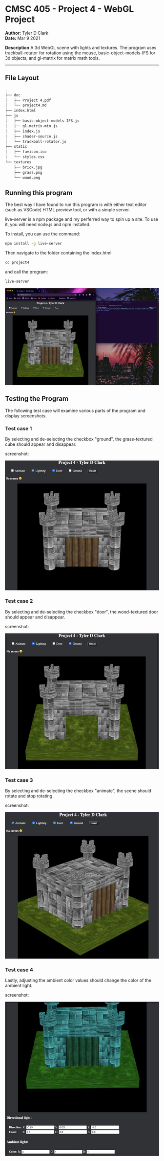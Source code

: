 # CMSC 405 - Project 4 - WebGL Project

**Author:** Tyler D Clark  
**Date:** Mar 9 2021

**Description** A 3d WebGL scene with lights and textures. The program uses trackball-rotator for rotation using the mouse, basic-object-models-IFS for 3d objects, and gl-matrix for matrix math tools.
___

## File Layout

```bash
.
├── doc
│   ├── Project 4.pdf
│   └── project4.md
├── index.html
├── js
│   ├── basic-object-models-IFS.js
│   ├── gl-matrix-min.js
│   ├── index.js
│   ├── shader-source.js
│   └── trackball-rotator.js
├── static
│   ├── favicon.ico
│   └── styles.css
└── textures
    ├── brick.jpg
    ├── grass.png
    └── wood.png
```

## Running this program

The best way I have found to run this program is with either text editor (such as VSCode) HTML preview tool, or with a simple server.

live-server is a npm package and my perferred way to spin up a site. To use it, you will need node.js and npm installed.

To install, you can use the command:

```bash
npm install -g live-server
```

Then navigate to the folder containing the index.html

```bash
cd project4
```

and call the program:

```bash
live-server
```

![it works on my machine](img/ss1.png)

## Testing the Program

The following test case will examine various parts of the program and display screenshots.

### Test case 1

By selecting and de-selecting the checkbox "ground", the grass-textured cube should appear and disappear.

screenshot:

![floor is gone](img/ss2.png)

### Test case 2

By selecting and de-selecting the checkbox "door", the wood-textured door should appear and disappear.

screenshot:

![door is gone](img/ss3.png)

### Test case 3

By selecting and de-selecting the checkbox "animate", the scene should rotate and stop rotating.

screenshot:

![rotating](img/ss4.png)

### Test case 4

Lastly, adjusting the ambient color values should change the color of the ambient light.

screenshot:

![rotating](img/ss5.png)